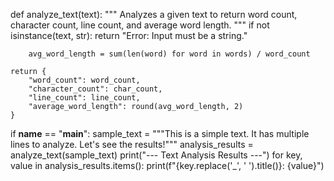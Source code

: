 def analyze_text(text):
    """
    Analyzes a given text to return word count, character count, line count, and average word length.
    """
    if not isinstance(text, str):
        return "Error: Input must be a string."

        avg_word_length = sum(len(word) for word in words) / word_count
        
    return {
        "word_count": word_count,
        "character_count": char_count,
        "line_count": line_count,
        "average_word_length": round(avg_word_length, 2)
    }

if __name__ == "__main__":
    sample_text = """This is a simple text.
It has multiple lines to analyze.
Let's see the results!"""
    analysis_results = analyze_text(sample_text)
    print("--- Text Analysis Results ---")
    for key, value in analysis_results.items():
        print(f"{key.replace('_', ' ').title()}: {value}")
